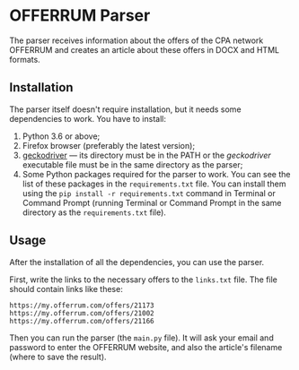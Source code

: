 # OFFERRUM Parser
The parser receives information about the offers of the CPA network OFFERRUM and creates an article about these offers in DOCX and HTML formats.

Installation
---
The parser itself doesn't require installation, but it needs some dependencies to work. You have to install:

1. Python 3.6 or above;
2. Firefox browser (preferably the latest version);
3. [geckodriver](https://github.com/mozilla/geckodriver/releases) — its directory must be in the PATH or the *geckodriver* executable file must be in the same directory as the parser;
4. Some Python packages required for the parser to work. You can see the list of these packages in the `requirements.txt` file. You can install them using the `pip install -r requirements.txt` command in Terminal or Command Prompt (running Terminal or Command Prompt in the same directory as the `requirements.txt` file).

Usage
---
After the installation of all the dependencies, you can use the parser.

First, write the links to the necessary offers to the `links.txt` file. The file should contain links like these:
```
https://my.offerrum.com/offers/21173
https://my.offerrum.com/offers/21002
https://my.offerrum.com/offers/21166
```

Then you can run the parser (the `main.py` file). It will ask your email and password to enter the OFFERRUM website, and also the article's filename (where to save the result).
